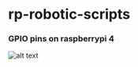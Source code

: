 # rp-robotic-scripts

### GPIO pins on raspberrypi 4

![alt text](https://toptechboy.com/wp-content/uploads/2022/04/pinout-corrected.jpg)